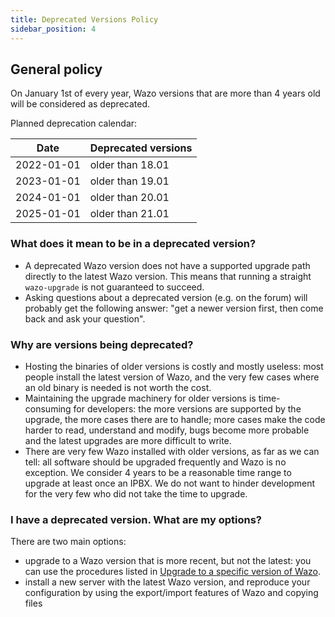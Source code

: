 ```yaml
---
title: Deprecated Versions Policy
sidebar_position: 4
---
```


## General policy

On January 1st of every year, Wazo versions that are more than 4 years old will be considered as
deprecated.

Planned deprecation calendar:

| Date       | Deprecated versions |
| ---------- | ------------------- |
| 2022-01-01 | older than 18.01    |
| 2023-01-01 | older than 19.01    |
| 2024-01-01 | older than 20.01    |
| 2025-01-01 | older than 21.01    |

### What does it mean to be in a deprecated version?

- A deprecated Wazo version does not have a supported upgrade path directly to the latest Wazo
  version. This means that running a straight `wazo-upgrade` is not guaranteed to succeed.
- Asking questions about a deprecated version (e.g. on the forum) will probably get the following
  answer: "get a newer version first, then come back and ask your question".

### Why are versions being deprecated?

- Hosting the binaries of older versions is costly and mostly useless: most people install the
  latest version of Wazo, and the very few cases where an old binary is needed is not worth the
  cost.
- Maintaining the upgrade machinery for older versions is time-consuming for developers: the more
  versions are supported by the upgrade, the more cases there are to handle; more cases make the
  code harder to read, understand and modify, bugs become more probable and the latest upgrades are
  more difficult to write.
- There are very few Wazo installed with older versions, as far as we can tell: all software should
  be upgraded frequently and Wazo is no exception. We consider 4 years to be a reasonable time range
  to upgrade at least once an IPBX. We do not want to hinder development for the very few who did
  not take the time to upgrade.

### I have a deprecated version. What are my options?

There are two main options:

- upgrade to a Wazo version that is more recent, but not the latest: you can use the procedures
  listed in [Upgrade to a specific version of Wazo](/uc-doc/upgrade/upgrade_specific_version).
- install a new server with the latest Wazo version, and reproduce your configuration by using the
  export/import features of Wazo and copying files
